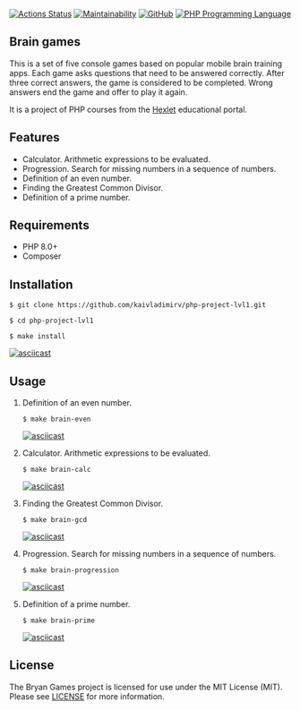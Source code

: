 [![Actions Status](https://github.com/kaivladimirv/php-project-lvl1/workflows/hexlet-check/badge.svg)](https://github.com/kaivladimirv/php-project-lvl1/actions)
[![Maintainability](https://api.codeclimate.com/v1/badges/6a85cca81fd5662c8c25/maintainability)](https://codeclimate.com/github/kaivladimirv/php-project-lvl1/maintainability)
<a href="https://github.com/kaivladimirv/php-project-lvl1/blob/main/LICENSE"><img alt="GitHub" src="https://img.shields.io/github/license/kaivladimirv/php-project-lvl1" alt="Read License"></a>
<a href="https://php.net"><img src="https://img.shields.io/badge/php-8.0%2B-%238892BF" alt="PHP Programming Language"></a>

## Brain games
This is a set of five console games based on popular mobile brain training apps. Each game asks questions that need to be answered correctly. After three correct answers, the game is considered to be completed. Wrong answers end the game and offer to play it again.

It is a project of PHP courses from the [Hexlet](https://hexlet.io/) educational portal.

## Features
- Calculator. Arithmetic expressions to be evaluated.
- Progression. Search for missing numbers in a sequence of numbers.
- Definition of an even number.
- Finding the Greatest Common Divisor.
- Definition of a prime number.

## Requirements
* PHP 8.0+
* Composer

## Installation
```
$ git clone https://github.com/kaivladimirv/php-project-lvl1.git

$ cd php-project-lvl1

$ make install
```
[![asciicast](https://asciinema.org/a/PghiRcbqU5vysfptRizVBNQvs.svg)](https://asciinema.org/a/PghiRcbqU5vysfptRizVBNQvs)

## Usage

1. Definition of an even number.
    ```
    $ make brain-even
    ```
   [![asciicast](https://asciinema.org/a/8ONfjWWktfyLNSD5mHzZQI67H.svg)](https://asciinema.org/a/8ONfjWWktfyLNSD5mHzZQI67H)

2. Calculator. Arithmetic expressions to be evaluated.
    ```
    $ make brain-calc
    ```
   [![asciicast](https://asciinema.org/a/gWR0Va2f6hjgYnpM4YfOGZ4cw.svg)](https://asciinema.org/a/gWR0Va2f6hjgYnpM4YfOGZ4cw)

3. Finding the Greatest Common Divisor.
    ```
    $ make brain-gcd
    ```
   [![asciicast](https://asciinema.org/a/Q1lTm9HSmxQsuVMKOMx48D3O1.svg)](https://asciinema.org/a/Q1lTm9HSmxQsuVMKOMx48D3O1)

4. Progression. Search for missing numbers in a sequence of numbers.
    ```
    $ make brain-progression
    ```
   [![asciicast](https://asciinema.org/a/TWpUdqEvdTvHbZZzcqHNAMagB.svg)](https://asciinema.org/a/TWpUdqEvdTvHbZZzcqHNAMagB)

5. Definition of a prime number.
    ```
    $ make brain-prime
    ```
   [![asciicast](https://asciinema.org/a/SpE5xaA5u2V9elaDgvnBngDsd.svg)](https://asciinema.org/a/SpE5xaA5u2V9elaDgvnBngDsd)

## License
The Bryan Games project is licensed for use under the MIT License (MIT). 
Please see [LICENSE](/LICENSE) for more information.